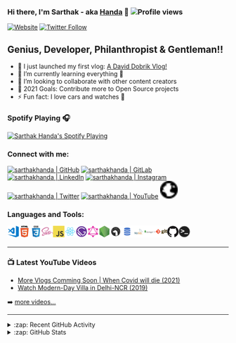 ### Hi there, I'm Sarthak - aka [Handa][website] 👋 ![Profile views](https://gpvc.arturio.dev/sarthakhanda)

[![Website](https://img.shields.io/website?label=sarthakhanda.com&style=for-the-badge&url=https://sarthakhanda.github.io/myResume/)](https://sarthakhanda.github.io/myResume/)
[![Twitter Follow](https://img.shields.io/twitter/follow/SarthakHanda10?color=1DA1F2&logo=twitter&style=for-the-badge)](https://twitter.com/intent/follow?original_referer=https%3A%2F%2Fgithub.com%2FSarthakHanda10&screen_name=SarthakHanda10)

## Genius, Developer, Philanthropist & Gentleman!!

- 🔭 I just launched my first vlog: [A David Dobrik Vlog!][vlog]
- 🌱 I’m currently learning everything 🤣
- 👯 I’m looking to collaborate with other content creators
- 🥅 2021 Goals: Contribute more to Open Source projects
- ⚡ Fun fact: I love cars and watches 💸

### Spotify Playing 🎧

[<img src="https://now-playing-31ps7jbzdwihlxd7lkri6ajic4gy.vercel.app/api/spotify-playing" alt="Sarthak Handa's Spotify Playing" width="350" />](https://open.spotify.com/user/31ps7jbzdwihlxd7lkri6ajic4gy)

### Connect with me:

[<img src='https://cdn.jsdelivr.net/npm/simple-icons@3.0.1/icons/github.svg' alt='sarthakhanda | GitHub' height='40'>](https://github.com/sarthakhanda)
[<img src='https://cdn.jsdelivr.net/npm/simple-icons@3.0.1/icons/gitlab.svg' alt='sarthakhanda | GitLab' height='40'>](https://gitlab.com/sarthakhanda)
[<img src='https://cdn.jsdelivr.net/npm/simple-icons@3.0.1/icons/linkedin.svg' alt='sarthakhanda | LinkedIn' height='40'>](https://www.linkedin.com/in/sarthak-handa-8491961aa/)
[<img src='https://cdn.jsdelivr.net/npm/simple-icons@3.0.1/icons/instagram.svg' alt='sarthakhanda | Instagram' height='40'>](https://www.instagram.com/sarthakhanda/)
[<img src='https://cdn.jsdelivr.net/npm/simple-icons@3.0.1/icons/twitter.svg' alt='sarthakhanda | Twitter' height='40'>](https://twitter.com/SarthakHanda10)
[<img src='https://cdn.jsdelivr.net/npm/simple-icons@3.0.1/icons/youtube.svg' alt='sarthakhanda | YouTube' height='40'>](https://www.youtube.com/channel/sarthakhanda)
[<img src='https://raw.githubusercontent.com/iconic/open-iconic/master/svg/globe.svg' alt='sarthakhanda | Website' height='40'>](https://sarthakhanda.github.io/myResume/)    

### Languages and Tools:

[<img align="left" alt="Visual Studio Code" width="26px" src="https://raw.githubusercontent.com/github/explore/80688e429a7d4ef2fca1e82350fe8e3517d3494d/topics/visual-studio-code/visual-studio-code.png" />][webdevplaylist]
[<img align="left" alt="HTML5" width="26px" src="https://raw.githubusercontent.com/github/explore/80688e429a7d4ef2fca1e82350fe8e3517d3494d/topics/html/html.png" />][webdevplaylist]
[<img align="left" alt="CSS3" width="26px" src="https://raw.githubusercontent.com/github/explore/80688e429a7d4ef2fca1e82350fe8e3517d3494d/topics/css/css.png" />][cssplaylist]
[<img align="left" alt="Sass" width="26px" src="https://raw.githubusercontent.com/github/explore/80688e429a7d4ef2fca1e82350fe8e3517d3494d/topics/sass/sass.png" />][cssplaylist]
[<img align="left" alt="JavaScript" width="26px" src="https://raw.githubusercontent.com/github/explore/80688e429a7d4ef2fca1e82350fe8e3517d3494d/topics/javascript/javascript.png" />][jsplaylist]
[<img align="left" alt="React" width="26px" src="https://raw.githubusercontent.com/github/explore/80688e429a7d4ef2fca1e82350fe8e3517d3494d/topics/react/react.png" />][reactplaylist]
[<img align="left" alt="Gatsby" width="26px" src="https://raw.githubusercontent.com/github/explore/e94815998e4e0713912fed477a1f346ec04c3da2/topics/gatsby/gatsby.png" />][webdevplaylist]
[<img align="left" alt="GraphQL" width="26px" src="https://raw.githubusercontent.com/github/explore/80688e429a7d4ef2fca1e82350fe8e3517d3494d/topics/graphql/graphql.png" />][webdevplaylist]
[<img align="left" alt="Node.js" width="26px" src="https://raw.githubusercontent.com/github/explore/80688e429a7d4ef2fca1e82350fe8e3517d3494d/topics/nodejs/nodejs.png" />][webdevplaylist]
[<img align="left" alt="Deno" width="26px" src="https://raw.githubusercontent.com/github/explore/361e2821e2dea67711cde99c9c40ed357061cf27/topics/deno/deno.png" />][webdevplaylist]
[<img align="left" alt="SQL" width="26px" src="https://raw.githubusercontent.com/github/explore/80688e429a7d4ef2fca1e82350fe8e3517d3494d/topics/sql/sql.png" />][webdevplaylist]
[<img align="left" alt="MySQL" width="26px" src="https://raw.githubusercontent.com/github/explore/80688e429a7d4ef2fca1e82350fe8e3517d3494d/topics/mysql/mysql.png" />][webdevplaylist]
[<img align="left" alt="MongoDB" width="26px" src="https://raw.githubusercontent.com/github/explore/80688e429a7d4ef2fca1e82350fe8e3517d3494d/topics/mongodb/mongodb.png" />][webdevplaylist]
[<img align="left" alt="Git" width="26px" src="https://raw.githubusercontent.com/github/explore/80688e429a7d4ef2fca1e82350fe8e3517d3494d/topics/git/git.png" />][webdevplaylist]
[<img align="left" alt="GitHub" width="26px" src="https://raw.githubusercontent.com/github/explore/78df643247d429f6cc873026c0622819ad797942/topics/github/github.png" />][webdevplaylist]
[<img align="left" alt="Terminal" width="26px" src="https://raw.githubusercontent.com/github/explore/80688e429a7d4ef2fca1e82350fe8e3517d3494d/topics/terminal/terminal.png" />][webdevplaylist]

<br />
<br />

---

### 📺 Latest YouTube Videos

<!-- YOUTUBE:START -->
- [More Vlogs Comming Soon | When Covid will die (2021)](https://www.youtube.com/watch?v=a8ZdCZVSr4M)
- [Watch Modern-Day Villa in Delhi-NCR (2019)](https://www.youtube.com/watch?v=YpzZKuSinyI&t=13s)
<!-- YOUTUBE:END -->

➡️ [more videos...](https://youtube.com/sarthakhanda)

---

<details>
  <summary>:zap: Recent GitHub Activity</summary>
  
<!--START_SECTION:activity-->
1. ❌ Closed PR [#1](https://github.com/sarthakhanda/spotify-now-playing/pull/1) in [sarthakhanda/spotify-now-playing](https://github.com/sarthakhanda/spotify-now-playing)
2. 🗣 Commented on [#1](https://github.com/sarthakhanda/spotify-now-playing/issues/1) in [sarthakhanda/spotify-now-playing](https://github.com/sarthakhanda/spotify-now-playing)
3. ❗️ Closed issue [#8](https://github.com/sarthakhanda/free-developer-resources/issues/8) in [sarthakhanda/free-developer-resources](https://github.com/sarthakhanda/free-developer-resources)
4. 🗣 Commented on [#8](https://github.com/sarthakhanda/free-developer-resources/issues/8) in [sarthakhanda/free-developer-resources](https://github.com/sarthakhanda/free-developer-resources)
5. 🗣 Commented on [#7](https://github.com/sarthakhanda/free-developer-resources/issues/7) in [sarthakhanda/free-developer-resources](https://github.com/sarthakhanda/free-developer-resources)
<!--END_SECTION:activity-->

</details>

<details>
  <summary>:zap: GitHub Stats</summary>
  
  ![GitHub stats](https://github-readme-stats.vercel.app/api?username=sarthakhanda&show_icons=true)  
  ![GitHub Activity Graph](https://activity-graph.herokuapp.com/graph?username=sarthakhanda)
  [![Top Langs](https://github-readme-stats.vercel.app/api/top-langs/?username=sarthakhanda)](https://github.com/anuraghazra/github-readme-stats)
  [![trophy](https://github-profile-trophy.vercel.app/?username=sarthakhanda)](https://github.com/ryo-ma/github-profile-trophy)
  ![GitHub metrics](https://metrics.lecoq.io/sarthakhanda)
  ![GitHub streak stats](https://github-readme-streak-stats.herokuapp.com/?user=sarthakhanda)
  
</details>

[website]: https://sarthakhanda.github.io/myResume/
[vlog]: https://www.youtube.com/watch?v=a8ZdCZVSr4M&list=LL&index=1
[twitter]: https://twitter.com/sarthakhanda
[youtube]: https://youtube.com/sarthakhanda
[instagram]: https://instagram.com/sarthakhanda
[linkedin]: https://linkedin.com/in/sarthakhanda
[webdevplaylist]: https://www.youtube.com/playlist?list=PLkwxH9e_vrAJ0WbEsFA9W3I1W-g_BTsbt
[jsplaylist]: https://www.youtube.com/playlist?list=PLkwxH9e_vrALRJKu7wfXby3MKeflhTu6B
[cssplaylist]: https://www.youtube.com/playlist?list=PLkwxH9e_vrALSdvZuEh6gqQdmDoDIoqz4
[reactplaylist]: https://www.youtube.com/playlist?list=PLkwxH9e_vrAK4TdffpxKY3QGyHCpxFcQ0
